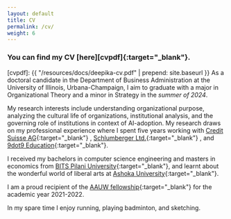 ```yaml
---
layout: default
title: CV
permalink: /cv/
weight: 6
---
```

### You can find my CV [here][cvpdf]{:target="_blank"}.

[cvpdf]: {{ "/resources/docs/deepika-cv.pdf" | prepend: site.baseurl }}
As a doctoral candidate in the Department of Business Administration at the University of Illinois, Urbana-Champaign, I aim to graduate with a major in Organizational Theory and a minor in Strategy in the *summer of 2024*. 

My research interests include understanding organizational purpose, analyzing the cultural life of organizations, institutional analysis, and the governing role of institutions in context of AI-adoption. My research draws on my professional experience where I spent five years working with [Credit Suisse AG](https://www.credit-suisse.com/us/en.html){:target="_blank"} , [Schlumberger Ltd.](https://www.slb.com/){:target="_blank"} , and [9dot9 Education](https://www.9dot9.education/){:target="_blank"}.

I received my bachelors in computer science engineering and masters in economics from [BITS Pilani University](https://www.bits-pilani.ac.in/){:target="_blank"}, and learnt about the wonderful world of liberal arts at [Ashoka University](https://www.ashoka.edu.in/){:target="_blank"}.

I am a proud recipient of the [AAUW fellowship](https://www.aauw.org/resources/programs/fellowships-grants/){:target="_blank"} for the academic year 2021-2022.

In my spare time I enjoy running, playing badminton, and sketching.

<!-- Just before moving to Germany, I finished my Ph.D. studies under the supervision of [Ondřej Lhoták](https://plg.uwaterloo.ca/~olhotak/){:target="_blank"} in the [Programming Languages Group](https://plg.uwaterloo.ca/){:target="_blank"} at the University of Waterloo. You can find my thesis: **The Separate Compilation Assumption** [here](http://hdl.handle.net/10012/8835){:target="_blank"}.

Prior to that, I received my MMath degree at the University of Waterloo in 2010 when I was part of the Security Research Group led by [Raouf Boutaba](http://rboutaba.cs.uwaterloo.ca/index.html){:target="_blank"}.
 -->
